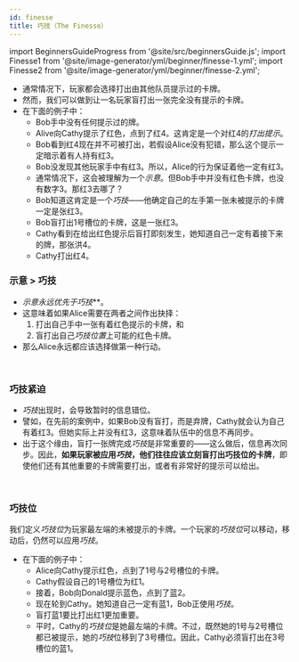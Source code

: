 ```yaml
---
id: finesse
title: 巧技（The Finesse）
---
```


import BeginnersGuideProgress from '@site/src/beginnersGuide.js';
import Finesse1 from '@site/image-generator/yml/beginner/finesse-1.yml';
import Finesse2 from '@site/image-generator/yml/beginner/finesse-2.yml';

<BeginnersGuideProgress id="finesse" />

- 通常情况下，玩家都会选择打出由其他队员提示过的卡牌。
- 然而，我们可以做到让一名玩家盲打出一张完全没有提示的卡牌。
- 在下面的例子中：
  - Bob手中没有任何提示过的牌。
  - Alive向Cathy提示了红色，点到了红4。这肯定是一个对红4的*打出提示*。
  - Bob看到红4现在并不可被打出，若假设Alice没有犯错，那么这个提示一定暗示着有人持有红3。
  - Bob没发现其他玩家手中有红3。所以，Alice的行为保证着他一定有红3。
  - 通常情况下，这会被理解为一个*示意*。但Bob手中并没有红色卡牌，也没有数字3。那红3去哪了？
  - Bob知道这肯定是一个*巧技*——他确定自己的左手第一张未被提示的卡牌一定是张红3。
  - Bob盲打出1号槽位的卡牌，这是一张红3。
  - Cathy看到在给出红色提示后盲打即刻发生，她知道自己一定有着接下来的牌，那张洪4。
  - Cathy打出红4。

<Finesse1 />

### 示意 > 巧技

- ***示意*永远优先于*巧技***。
- 这意味着如果Alice需要在两者之间作出抉择：
  1. 打出自己手中一张有着红色提示的卡牌，和
  1. 盲打出自己*巧技位置*上可能的红色卡牌。
- 那么Alice永远都应该选择做第一种行动。

<br />

### 巧技紧迫

- *巧技*出现时，会导致暂时的信息错位。
- 譬如，在先前的案例中，如果Bob没有盲打，而是弃牌，Cathy就会认为自己有着红3。但她实际上并没有红3，这意味着队伍中的信息不再同步。
- 出于这个缘由，盲打一张牌完成*巧技*是非常重要的——这么做后，信息再次同步。因此，**如果玩家被应用*巧技*，他们往往应该立刻盲打出巧技位的卡牌**，即使他们还有其他重要的卡牌需要打出，或者有非常好的提示可以给出。

<br />

### 巧技位

我们定义*巧技位*为玩家最左端的未被提示的卡牌。一个玩家的*巧技位*可以移动，移动后，仍然可以应用*巧技*。
- 在下面的例子中：
  - Alice向Cathy提示红色，点到了1号与2号槽位的卡牌。
  - Cathy假设自己的1号槽位为红1。
  - 接着，Bob向Donald提示蓝色，点到了蓝2。
  - 现在轮到Cathy。她知道自己一定有蓝1，Bob正使用*巧技*。
  - 盲打蓝1要比打出红1更加重要。
  - 平时，Cathy的*巧技位*是她最左端的卡牌。不过，既然她的1号与2号槽位都已被提示，她的*巧技*位移到了3号槽位。因此，Cathy必须盲打出在3号槽位的蓝1。

<Finesse2 />

